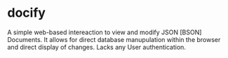 # docify

A simple web-based intereaction to view and modify JSON [BSON] Documents.  It allows for direct database manupulation within the browser and direct display of changes.
Lacks any User authentication.
